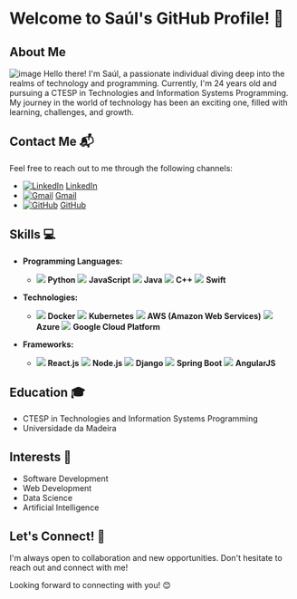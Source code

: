 # Welcome to Saúl's GitHub Profile! 🚀

## About Me
 ![image](https://github.com/SaulDeAbreu/SaulDeAbreu/assets/121259368/af5d7a43-68d4-4150-b8a1-38c085617601)
Hello there! I'm Saúl, a passionate individual diving deep into the realms of technology and programming. Currently, I'm 24 years old and pursuing a CTESP in Technologies and Information Systems Programming. My journey in the world of technology has been an exciting one, filled with learning, challenges, and growth.

## Contact Me 📬
Feel free to reach out to me through the following channels:

- [![LinkedIn](https://img.shields.io/badge/LinkedIn--_.svg?style=social&logo=linkedin)](https://www.linkedin.com/in/your-linkedin-profile) [LinkedIn](https://www.linkedin.com/in/your-linkedin-profile)
- [![Gmail](https://img.shields.io/badge/Gmail--_.svg?style=social&logo=gmail)](mailto:your-email@gmail.com) [Gmail](mailto:your-email@gmail.com)
- [![GitHub](https://img.shields.io/badge/GitHub--_.svg?style=social&logo=github)](https://github.com/your-github-profile) [GitHub](https://github.com/your-github-profile)
<!--
## Projects 🛠️
Explore some of my projects showcased here on GitHub!

1. **Project 1**
   - Description: [Brief description]
   - Repository: [Link]
2. **Project 2**
   - Description: [Brief description]
   - Repository: [Link]
-->

## Skills 💻
- **Programming Languages:**
  - <img src="https://img.icons8.com/color/48/000000/python.png"/> **Python**
    <img src="https://img.icons8.com/color/48/000000/javascript.png"/> **JavaScript**
    <img src="https://img.icons8.com/color/48/000000/java-coffee-cup-logo.png"/> **Java**
    <img src="https://img.icons8.com/color/48/000000/c-plus-plus-logo.png"/> **C++**
    <img src="https://img.icons8.com/color/48/000000/swift.png"/> **Swift**

- **Technologies:**
  - <img src="https://img.icons8.com/color/48/000000/docker.png"/> **Docker**
    <img src="https://img.icons8.com/color/48/000000/kubernetes.png"/> **Kubernetes**
    <img src="https://img.icons8.com/color/48/000000/amazon-web-services.png"/> **AWS (Amazon Web Services)**
    <img src="https://img.icons8.com/color/48/000000/azure-1.png"/> **Azure**
    <img src="https://img.icons8.com/color/48/000000/google-cloud-platform.png"/> **Google Cloud Platform**

- **Frameworks:**
  - <img src="https://img.icons8.com/color/48/000000/react-native.png"/> **React.js**
    <img src="https://img.icons8.com/color/48/000000/nodejs.png"/> **Node.js**
    <img src="https://img.icons8.com/color/48/000000/django.png"/> **Django**
    <img src="https://img.icons8.com/color/48/000000/spring-logo.png"/> **Spring Boot**
    <img src="https://img.icons8.com/color/48/000000/angularjs.png"/> **AngularJS**



## Education 🎓
- CTESP in Technologies and Information Systems Programming
- Universidade da Madeira

## Interests 🌟
- Software Development
- Web Development
- Data Science
- Artificial Intelligence

## Let's Connect! 🤝
I'm always open to collaboration and new opportunities. Don't hesitate to reach out and connect with me!

Looking forward to connecting with you! 😊



<!--
**SaulDeAbreu/SaulDeAbreu** is a ✨ _special_ ✨ repository because its `README.md` (this file) appears on your GitHub profile.

Here are some ideas to get you started:

- 🔭 I’m currently working on ...
- 🌱 I’m currently learning ...
- 👯 I’m looking to collaborate on ...
- 🤔 I’m looking for help with ...
- 💬 Ask me about ...
- 📫 How to reach me: ...
- 😄 Pronouns: ...
- ⚡ Fun fact: ...
-->
